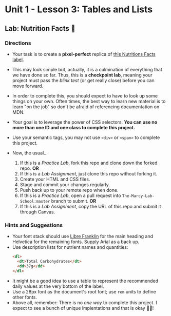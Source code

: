 # Unit 1 - Lesson 3: Tables  and Lists
## Lab: Nutrition Facts 🍇

### Directions
* Your task is to create a **pixel-perfect** replica of [this Nutritions Facts label](http://d3jtzah944tvom.cloudfront.net/lesson_5/nutrition_facts_label/label.html).
* This may look simple but, actually, it is a culmination of everything that we have done so far. Thus, this is a **checkpoint lab**, meaning your project must pass the _blink test_ (or get really close) before you can move forward.
* In order to complete this, you should expect to have to look up some things on your own. Often times, the best way to learn new material is to learn "on the job" so don't be afraid of referencing documentation on MDN.
* Your goal is to leverage the power of CSS selectors. **You can use no more than one ID and one class to complete this project.**
* Use your semantic tags, you may not use `<div>` or `<span>` to complete this project.

* Now, the usual...
  1. If this is a *Practice Lab*, fork this repo and clone down the forked repo. **OR**
  1. If this is a *Lab Assignment*, just clone this repo without forking it.
  2. Create your HTML and CSS files.
  3. Stage and commit your changes regularly.
  4. Push back up to your remote repo when done. 
  5. If this is a *Practice Lab*, open a pull request into `The-Marcy-Lab-School:master` branch to submit. **OR**
  5. If this is a *Lab Assignment*, copy the URL of this repo and submit it through Canvas. 
  

### Hints and Suggestions
* Your font stack should use [Libre Franklin](https://fonts.google.com/specimen/Libre+Franklin) for the main heading and Helvetica for the remaining fonts. Supply Arial as a back up.
* Use description lists for nutrient names and quantities:
  ```html
  <dl>
    <dt>Total Carbohydrates</dt>
    <dd>37g</dd>
  </dl>
  ```
* It might be a good idea to use a table to represent the recommended daily values at the very bottom of the label.
* Use a 28px font as the document's root font; use `rem` units to define other fonts.
* Above all, remember: There is no _one way_ to complete this project. I expect to see a bunch of unique implentations and that is okay 👌🏾!

